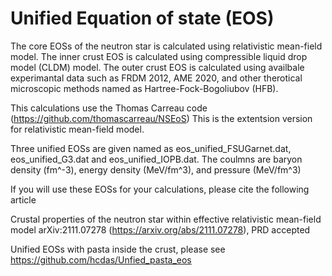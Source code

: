 # Unified Equation of state (EOS)

The core EOSs of the neutron star is calculated using relativistic mean-field model. 
The inner crust EOS is calculated using compressible liquid drop model (CLDM) model.
The outer crust EOS is calculated using availbale experimantal data such as FRDM 2012, AME 2020, 
and other therotical microscopic methods named as Hartree-Fock-Bogoliubov (HFB). 

This calculations use the Thomas Carreau code (https://github.com/thomascarreau/NSEoS)
This is the extentsion version for relativistic mean-field model.

Three unified EOSs are given named as eos_unified_FSUGarnet.dat, eos_unified_G3.dat and eos_unified_IOPB.dat.
The coulmns are baryon density (fm^-3), energy density (MeV/fm^3), and pressure (MeV/fm^3)

If you will use these EOSs for your calculations, please cite the following article

Crustal properties of the neutron star within effective relativistic mean-field model
arXiv:2111.07278 (https://arxiv.org/abs/2111.07278),
PRD accepted

Unified EOSs with pasta inside the crust, please see https://github.com/hcdas/Unfied_pasta_eos
